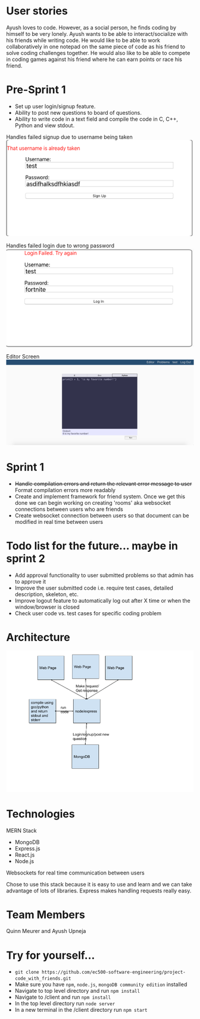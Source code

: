 # User stories
Ayush loves to code. However, as a social person, he finds coding by himself to be very lonely. Ayush wants to be able to interact/socialize with his friends while writing code. He would like to be able to work collaboratively in one notepad on the same piece of code as his friend to solve coding challenges together. He would also like to be able to compete in coding games against his friend where he can earn points or race his friend.

# Pre-Sprint 1
* Set up user login/signup feature.
* Ability to post new questions to board of questions.
* Ability to write code in a text field and compile the code in C, C++, Python and view stdout.

Handles failed signup due to username being taken  
![image1](./Images/failed_signup.png)

Handles failed login due to wrong password  
![image2](./Images/failed_login.png)

Editor Screen  
![image3](./Images/PreSprint1Screenshot.png)

# Sprint 1
* ~~Handle compilation errors and return the relevant error message to user~~ Format compilation errors more readably
* Create and implement framework for friend system. Once we get this done we can begin working on creating 'rooms' aka websocket connections between users who are friends
* Create websocket connection between users so that document can be modified in real time between users

# Todo list for the future... maybe in sprint 2
* Add approval functionality to user submitted problems so that admin has to approve it
* Improve the user submitted code i.e. require test cases, detailed description, skeleton, etc.
* Improve logout feature to automatically log out after X time or when the window/browser is closed
* Check user code vs. test cases for specific coding problem

# Architecture
![image4](./Images/Architecture.png)

# Technologies
MERN Stack
* MongoDB
* Express.js
* React.js
* Node.js

Websockets for real time communication between users

Chose to use this stack because it is easy to use and learn and we can take advantage of lots of libraries. Express makes handling requests really easy. 

# Team Members
Quinn Meurer and Ayush Upneja

# Try for yourself...
* `git clone https://github.com/ec500-software-engineering/project-code_with_friends.git`  
* Make sure you have `npm`, `node.js`, `mongoDB community edition` installed  
* Navigate to top level directory and run `npm install`  
* Navigate to /client and run `npm install`
* In the top level directory run `node server`
* In a new terminal in the /client directory run `npm start`
